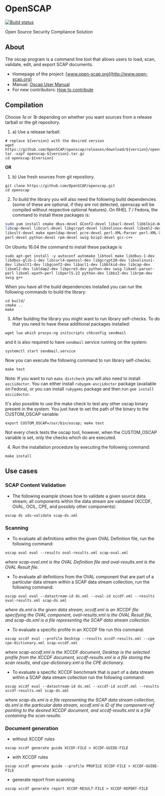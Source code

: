 # OpenSCAP

[![Build status](https://ci.appveyor.com/api/projects/status/3o5fnld1m98bo0so/branch/master?svg=true)](https://ci.appveyor.com/project/OpenSCAP/openscap/branch/master)

Open Source Security Compliance Solution

## About

The oscap program is a command line tool that allows users to load, scan,
validate, edit, and export SCAP documents.

 * Homepage of the project: [www.open-scap.org](http://www.open-scap.org)
 * Manual: [Oscap User Manual](https://github.com/OpenSCAP/openscap/blob/maint-1.2/docs/manual/manual.adoc)
 * For new contributors: [How to contribute](https://github.com/OpenSCAP/openscap/blob/maint-1.2/docs/contribute/contribute.adoc)

## Compilation

Choose *1a* or *1b* depending on whether you want sources from a release tarball or the git repository.


1) a) Use a release tarball:
```
# replace ${version} with the desired version
wget https://github.com/OpenSCAP/openscap/releases/download/${version}/openscap-${version}.tar.gz
tar -xzpf openscap-${version}.tar.gz
cd openscap-${version}
```

**OR**

1) b) Use fresh sources from git repository.

```
git clone https://github.com/OpenSCAP/openscap.git
cd openscap
```

2) To build the library you will also need the following build dependencies
(some of these are optional, if they are not detected, openscap will be compiled
without respective optional features). On RHEL 7 / Fedora, the command to
install these packages is:
```bash
sudo yum install cmake dbus-devel GConf2-devel libacl-devel libblkid-devel \
libcap-devel libcurl-devel libgcrypt-devel libselinux-devel libxml2-devel \
libxslt-devel make openldap-devel pcre-devel perl-XML-Parser perl-XML-XPath \
perl-devel python-devel rpm-devel swig bzip2-devel gcc-c++
```
On Ubuntu 16.04 the command to install these package is
```code
sudo apt-get install -y autoconf automake libtool make libdbus-1-dev libdbus-glib-1-dev libcurl4-openssl-dev libgcrypt20-dev libselinux1-dev libxslt1-dev libgconf2-dev libacl1-dev libblkid-dev libcap-dev libxml2-dev libldap2-dev libpcre3-dev python-dev swig libxml-parser-perl libxml-xpath-perl libperl5.22 python-dev libbz2-dev librpm-dev swig g++
```

When you have all the build dependencies installed you can run the following
commands to build the library:
```
cd build/
cmake ..
make
```

3) After building the library you might want to run library self-checks. To do
that you need to have these additional packages installed:
```
wget lua which procps-ng initscripts chkconfig sendmail
```
and it is also required to have `sendmail` service running on the system:
```
systemctl start sendmail.service
```
Now you can execute the following command to run library self-checks:
```
make test
```
Note: If you want to run `make distcheck` you will also need to install
`asciidoctor`. You can either install `rubygem-asciidoctor` package (available
on Fedora), or you can install `rubygems` package and then run
`gem install asciidoctor`.

It's also possible to use the make check to test any other oscap binary present in the system. You just have to set the path of the binary to the CUSTOM_OSCAP variable:
```
export CUSTOM_OSCAP=/usr/bin/oscap; make test
```
Not every check tests the oscap tool, however, when the CUSTOM_OSCAP variable is set, only the checks which do are executed.


4) Run the installation procedure by executing the following command:
```
make install
```


## Use cases

### SCAP Content Validation

 * The following example shows how to validate a given source data stream; all components within the data stream are validated (XCCDF, OVAL, OCIL, CPE, and possibly other components):
```
oscap ds sds-validate scap-ds.xml
```


### Scanning

 * To evaluate all definitions within the given OVAL Definition file, run the following command:
```
oscap oval eval --results oval-results.xml scap-oval.xml
```
*where scap-oval.xml is the OVAL Definition file and oval-results.xml is the OVAL Result file.*

 * To evaluate all definitions from the OVAL component that are part of a particular data stream within a SCAP data stream collection, run the following command:
```
oscap oval eval --datastream-id ds.xml --oval-id xccdf.xml --results oval-results.xml scap-ds.xml
```
*where ds.xml is the given data stream, xccdf.xml is an XCCDF file specifying the OVAL component, oval-results.xml is the OVAL Result file, and scap-ds.xml is a file representing the SCAP data stream collection.*

 * To evaluate a specific profile in an XCCDF file run this command:
```
oscap xccdf eval --profile Desktop --results xccdf-results.xml --cpe cpe-dictionary.xml scap-xccdf.xml
```
*where scap-xccdf.xml is the XCCDF document, Desktop is the selected profile from the XCCDF document, xccdf-results.xml is a file storing the scan results, and cpe-dictionary.xml is the CPE dictionary.*

 * To evaluate a specific XCCDF benchmark that is part of a data stream within a SCAP data stream collection run the following command:
```
oscap xccdf eval --datastream-id ds.xml --xccdf-id xccdf.xml --results xccdf-results.xml scap-ds.xml
```
*where scap-ds.xml is a file representing the SCAP data stream collection, ds.xml is the particular data stream, xccdf.xml is ID of the component-ref pointing to the desired XCCDF document, and xccdf-results.xml is a file containing the scan results.*


### Document generation

 * without XCCDF rules
```
oscap xccdf generate guide XCCDF-FILE > XCCDF-GUIDE-FILE
```

 * with XCCDF rules
```
oscap xccdf generate guide --profile PROFILE XCCDF-FILE > XCCDF-GUIDE-FILE
```

 *  generate report from scanning
```
oscap xccdf generate report XCCDF-RESULT-FILE > XCCDF-REPORT-FILE
```
